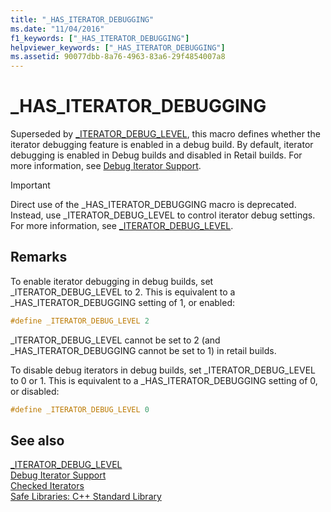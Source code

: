 ```yaml
---
title: "_HAS_ITERATOR_DEBUGGING"
ms.date: "11/04/2016"
f1_keywords: ["_HAS_ITERATOR_DEBUGGING"]
helpviewer_keywords: ["_HAS_ITERATOR_DEBUGGING"]
ms.assetid: 90077dbb-8a76-4963-83a6-29f4854007a8
---
```

# _HAS_ITERATOR_DEBUGGING

Superseded by [_ITERATOR_DEBUG_LEVEL](../standard-library/iterator-debug-level.md), this macro defines whether the iterator debugging feature is enabled in a debug build. By default, iterator debugging is enabled in Debug builds and disabled in Retail builds. For more information, see [Debug Iterator Support](../standard-library/debug-iterator-support.md).

> [!IMPORTANT]
> Direct use of the _HAS_ITERATOR_DEBUGGING macro is deprecated. Instead, use _ITERATOR_DEBUG_LEVEL to control iterator debug settings. For more information, see [_ITERATOR_DEBUG_LEVEL](../standard-library/iterator-debug-level.md).

## Remarks

To enable iterator debugging in debug builds, set _ITERATOR_DEBUG_LEVEL to 2. This is equivalent to a _HAS_ITERATOR_DEBUGGING setting of 1, or enabled:

```cpp
#define _ITERATOR_DEBUG_LEVEL 2
```

_ITERATOR_DEBUG_LEVEL cannot be set to 2 (and _HAS_ITERATOR_DEBUGGING cannot be set to 1) in retail builds.

To disable debug iterators in debug builds, set _ITERATOR_DEBUG_LEVEL to 0 or 1. This is equivalent to a _HAS_ITERATOR_DEBUGGING setting of 0, or disabled:

```cpp
#define _ITERATOR_DEBUG_LEVEL 0
```

## See also

[_ITERATOR_DEBUG_LEVEL](../standard-library/iterator-debug-level.md)<br/>
[Debug Iterator Support](../standard-library/debug-iterator-support.md)<br/>
[Checked Iterators](../standard-library/checked-iterators.md)<br/>
[Safe Libraries: C++ Standard Library](../standard-library/safe-libraries-cpp-standard-library.md)<br/>
